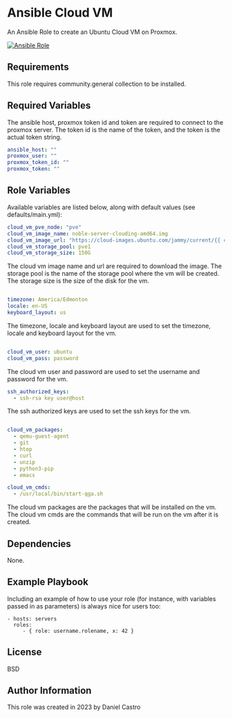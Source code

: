 Ansible Cloud VM
=========

An Ansible Role to create an Ubuntu Cloud VM on Proxmox.

[![Ansible Role](https://img.shields.io/badge/ansible--galaxy-ansible--role-blue.svg)](https://galaxy.ansible.com/)

Requirements
------------

This role requires community.general collection to be installed.

Required Variables
------------------

The ansible host, proxmox token id and token are required to connect to the proxmox server. The token id is the name of the token, and the token is the actual token string.
```yaml
ansible_host: ""
proxmox_user: ""
proxmox_token_id: ""
proxmox_token: ""
```

Role Variables
--------------

Available variables are listed below, along with default values (see defaults/main.yml):

```yaml
cloud_vm_pve_node: "pve"
cloud_vm_image_name: noble-server-clouding-amd64.img
cloud_vm_image_url: "https://cloud-images.ubuntu.com/jammy/current/{{ cloud_vm_image_name }}"
cloud_vm_storage_pool: pve1
cloud_vm_storage_size: 150G
```

The cloud vm image name and url are required to download the image. The storage pool is the name of the storage pool where the vm will be created. The storage size is the size of the disk for the vm.

```yaml

timezone: America/Edmonton
locale: en-US
keyboard_layout: us

```
The timezone, locale and keyboard layout are used to set the timezone, locale and keyboard layout for the vm.

```yaml

cloud_vm_user: ubuntu
cloud_vm_pass: password

```
The cloud vm user and password are used to set the username and password for the vm.

```yaml
ssh_authorized_keys:
  - ssh-rsa key user@host
```
The ssh authorized keys are used to set the ssh keys for the vm.

```yaml

cloud_vm_packages:
  - qemu-guest-agent
  - git
  - htop
  - curl
  - unzip
  - python3-pip
  - emacs

cloud_vm_cmds:
  - /usr/local/bin/start-qga.sh

```

The cloud vm packages are the packages that will be installed on the vm. The cloud vm cmds are the commands that will be run on the vm after it is created.


Dependencies
------------

None.

Example Playbook
----------------

Including an example of how to use your role (for instance, with variables passed in as parameters) is always nice for users too:

    - hosts: servers
      roles:
         - { role: username.rolename, x: 42 }

License
-------

BSD

Author Information
------------------

This role was created in 2023 by Daniel Castro
